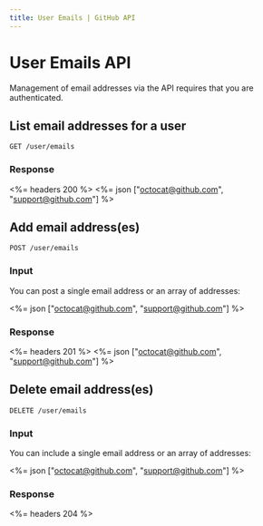 ```yaml
---
title: User Emails | GitHub API
---
```


# User Emails API

Management of email addresses via the API requires that you are
authenticated.

## List email addresses for a user

    GET /user/emails

### Response

<%= headers 200 %>
<%= json ["octocat@github.com", "support@github.com"] %>

## Add email address(es)

    POST /user/emails

### Input

You can post a single email address or an array of addresses:

<%= json ["octocat@github.com", "support@github.com"] %>

### Response

<%= headers 201 %>
<%= json ["octocat@github.com", "support@github.com"] %>

## Delete email address(es)

    DELETE /user/emails

### Input

You can include a single email address or an array of addresses:

<%= json ["octocat@github.com", "support@github.com"] %>

### Response

<%= headers 204 %>

